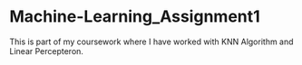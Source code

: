 # Machine-Learning_Assignment1

This is part of my coursework where I have worked with KNN Algorithm and Linear Percepteron.
